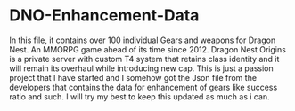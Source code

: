 # DNO-Enhancement-Data

In this file, it contains over 100 individual Gears and weapons for Dragon Nest. An MMORPG game ahead of its time since 2012. Dragon Nest Origins is a private server with custom T4 system that retains class identity and it will remain its overhaul while introducing new cap. This is just a passion project that I have started and I somehow got the Json file from the developers that contains the data for enhancement of gears like success ratio and such. I will try my best to keep this updated as much as i can.
